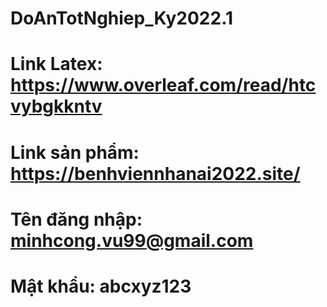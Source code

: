 # DoAnTotNghiep_Ky2022.1
# Link Latex: https://www.overleaf.com/read/htcvybgkkntv

# Link sản phẩm: https://benhviennhanai2022.site/

# Tên đăng nhập: minhcong.vu99@gmail.com 

# Mật khẩu: abcxyz123
